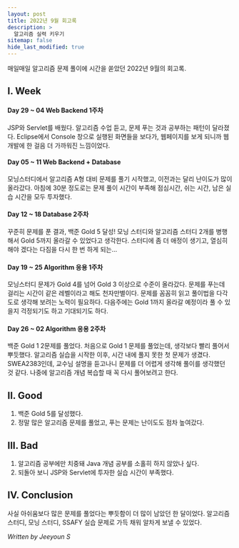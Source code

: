 ```yaml
---
layout: post
title: 2022년 9월 회고록
description: >
  알고리즘 실력 키우기
sitemap: false
hide_last_modified: true
---
```


매일매일 알고리즘 문제 풀이에 시간을 쏟았던 2022년 9월의 회고록.

## I. Week
#### Day 29 ~ 04 Web Backend 1주차
JSP와 Servlet를 배웠다. 알고리즘 수업 듣고, 문제 푸는 것과 공부하는 패턴이 달라졌다. Eclipse에서 Console 창으로 실행된 화면들을 보다가, 웹페이지를 보게 되니까 웹 개발에 한 걸음 더 가까워진 느낌이었다.
#### Day 05 ~ 11 Web Backend + Database
모닝스터디에서 알고리즘 A형 대비 문제를 풀기 시작했고, 이전과는 달리 난이도가 많이 올라갔다. 아침에 30분 정도로는 문제 풀이 시간이 부족해 점심시간, 쉬는 시간, 남은 실습 시간을 모두 투자했다.
#### Day 12 ~ 18 Database 2주차
꾸준히 문제를 푼 결과, 백준 Gold 5 달성! 모닝 스터디와 알고리즘 스터디 2개를 병행해서 Gold 5까지 올라갈 수 있었다고 생각한다. 스터디에 좀 더 애정이 생기고, 열심히 해야 겠다는 다짐을 다시 한 번 하게 되는...
#### Day 19 ~ 25 Algorithm 응용 1주차
모닝스터디 문제가 Gold 4를 넘어 Gold 3 이상으로 수준이 올라갔다. 문제를 푸는데 걸리는 시간이 같은 레벨이라고 해도 천자만별이다. 문제를 꼼꼼히 읽고 풀이법을 다각도로 생각해 보려는 노력이 필요하다. 다음주에는 Gold 1까지 올라갈 예정이라 풀 수 있을지 걱정되기도 하고 기대되기도 하다. 
#### Day 26 ~ 02 Algorithm 응용 2주차
백준 Gold 1 2문제를 풀었다. 처음으로 Gold 1 문제를 풀었는데, 생각보다 빨리 풀어서 뿌듯했다. 알고리즘 실습을 시작한 이후, 시간 내에 풀지 못한 첫 문제가 생겼다. SWEA2383인데, 교수님 설명을 듣고나니 문제를 더 어렵게 생각해 풀이를 생각했던 것 같다. 나중에 알고리즘 개념 복습할 때 꼭 다시 풀어보려고 한다.

## II. Good
1. 백준 Gold 5를 달성했다.
2. 정말 많은 알고리즘 문제를 풀었고, 푸는 문제는 난이도도 점차 높여갔다.

## III. Bad
1. 알고리즘 공부에만 치중돼 Java 개념 공부를 소홀히 하지 않았나 싶다.
2. 되돌아 보니 JSP와 Servlet에 투자한 실습 시간이 부족했다.

## IV. Conclusion
사실 아쉬움보다 많은 문제를 풀었다는 뿌듯함이 더 많이 남았던 한 달이었다.
알고리즘 스터디, 모닝 스터디, SSAFY 실습 문제로 가득 채워 알차게 보낼 수 있었다.

_Written by Jeeyoun S_
